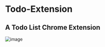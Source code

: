 # Todo-Extension
## A Todo List Chrome Extension

![image](https://github.com/user-attachments/assets/2191d093-aea0-4325-b7b4-f28fc4adbd48)

